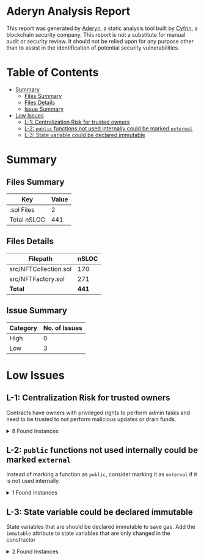 # Aderyn Analysis Report

This report was generated by [Aderyn](https://github.com/Cyfrin/aderyn), a static analysis tool built by [Cyfrin](https://cyfrin.io), a blockchain security company. This report is not a substitute for manual audit or security review. It should not be relied upon for any purpose other than to assist in the identification of potential security vulnerabilities.
# Table of Contents

- [Summary](#summary)
  - [Files Summary](#files-summary)
  - [Files Details](#files-details)
  - [Issue Summary](#issue-summary)
- [Low Issues](#low-issues)
  - [L-1: Centralization Risk for trusted owners](#l-1-centralization-risk-for-trusted-owners)
  - [L-2: `public` functions not used internally could be marked `external`](#l-2-public-functions-not-used-internally-could-be-marked-external)
  - [L-3: State variable could be declared immutable](#l-3-state-variable-could-be-declared-immutable)


# Summary

## Files Summary

| Key | Value |
| --- | --- |
| .sol Files | 2 |
| Total nSLOC | 441 |


## Files Details

| Filepath | nSLOC |
| --- | --- |
| src/NFTCollection.sol | 170 |
| src/NFTFactory.sol | 271 |
| **Total** | **441** |


## Issue Summary

| Category | No. of Issues |
| --- | --- |
| High | 0 |
| Low | 3 |


# Low Issues

## L-1: Centralization Risk for trusted owners

Contracts have owners with privileged rights to perform admin tasks and need to be trusted to not perform malicious updates or drain funds.

<details><summary>8 Found Instances</summary>


- Found in src/NFTCollection.sol [Line: 12](src/NFTCollection.sol#L12)

	```solidity
	contract NFTCollection is ERC721, Ownable {
	```

- Found in src/NFTCollection.sol [Line: 222](src/NFTCollection.sol#L222)

	```solidity
	    function withdraw() external onlyOwner {
	```

- Found in src/NFTCollection.sol [Line: 236](src/NFTCollection.sol#L236)

	```solidity
	    function setMaxSupply(uint256 _newMaxSupply) external onlyOwner{ 
	```

- Found in src/NFTCollection.sol [Line: 243](src/NFTCollection.sol#L243)

	```solidity
	    function setMaxTime(uint256 _newMaxTime) external onlyOwner{ 
	```

- Found in src/NFTCollection.sol [Line: 250](src/NFTCollection.sol#L250)

	```solidity
	    function changePlatformFee(uint256 _newPlatformFee) external onlyOwner{ 
	```

- Found in src/NFTFactory.sol [Line: 8](src/NFTFactory.sol#L8)

	```solidity
	contract AIBasedNFTFactory is Ownable {
	```

- Found in src/NFTFactory.sol [Line: 233](src/NFTFactory.sol#L233)

	```solidity
	    function setGenerateFee(uint256 _newFee) external onlyOwner{
	```

- Found in src/NFTFactory.sol [Line: 244](src/NFTFactory.sol#L244)

	```solidity
	    function withdraw() external onlyOwner {
	```

</details>



## L-2: `public` functions not used internally could be marked `external`

Instead of marking a function as `public`, consider marking it as `external` if it is not used internally.

<details><summary>1 Found Instances</summary>


- Found in src/NFTCollection.sol [Line: 167](src/NFTCollection.sol#L167)

	```solidity
	function tokenURI(uint256 tokenId) public view override returns (string memory) {
	```

</details>



## L-3: State variable could be declared immutable

State variables that are should be declared immutable to save gas. Add the `immutable` attribute to state variables that are only changed in the constructor

<details><summary>2 Found Instances</summary>


- Found in src/NFTCollection.sol [Line: 29](src/NFTCollection.sol#L29)

	```solidity
	    string public imageURL;
	```

- Found in src/NFTCollection.sol [Line: 33](src/NFTCollection.sol#L33)

	```solidity
	    string public description;
	```

</details>



